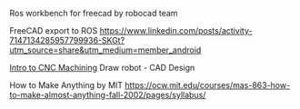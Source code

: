 
Ros workbench for freecad by robocad team

FreeCAD export to ROS
https://www.linkedin.com/posts/activity-7147134285957799936-SKGt?utm_source=share&utm_medium=member_android

[Intro to CNC Machining](https://lcamtuf.coredump.cx/gcnc/)
Draw robot - CAD Design

How to Make Anything by MIT
https://ocw.mit.edu/courses/mas-863-how-to-make-almost-anything-fall-2002/pages/syllabus/